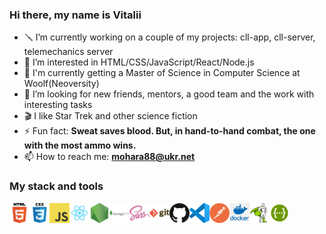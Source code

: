 ### Hi there, my name is Vitalii

- 🪛 I’m currently working on a couple of my projects: cll-app, cll-server, telemechanics server
- 👀 I’m interested in HTML/CSS/JavaScript/React/Node.js
- 🌱 I'm currently getting a Master of Science in Computer Science at Woolf(Neoversity)
- 🔭 I’m looking for new friends, mentors, a good team and the work with interesting tasks
- 🎬 I like Star Trek and other science fiction
- ⚡ Fun fact: **Sweat saves blood. But, in hand-to-hand combat, the one with the most ammo wins.**
- 📫 How to reach me: **mohara88@ukr.net**

### My stack and tools

<img align="left" alt="HTML5" width="32px" src="https://raw.githubusercontent.com/github/explore/80688e429a7d4ef2fca1e82350fe8e3517d3494d/topics/html/html.png" />

<img align="left" alt="CSS3" width="32px" src="https://raw.githubusercontent.com/github/explore/80688e429a7d4ef2fca1e82350fe8e3517d3494d/topics/css/css.png" />

<img align="left" alt="JavaScript" width="32px" src="https://raw.githubusercontent.com/github/explore/80688e429a7d4ef2fca1e82350fe8e3517d3494d/topics/javascript/javascript.png" />

<img align="left" alt="React" width="32px" src="https://raw.githubusercontent.com/github/explore/80688e429a7d4ef2fca1e82350fe8e3517d3494d/topics/react/react.png" />

<img align="left" alt="Node.js" width="32px" src="https://raw.githubusercontent.com/github/explore/80688e429a7d4ef2fca1e82350fe8e3517d3494d/topics/nodejs/nodejs.png" />

<img align="left" alt="MongoDB" width="32px" src="https://raw.githubusercontent.com/github/explore/80688e429a7d4ef2fca1e82350fe8e3517d3494d/topics/mongodb/mongodb.png" />

<img align="left" alt="Sass" width="32px" src="https://raw.githubusercontent.com/github/explore/80688e429a7d4ef2fca1e82350fe8e3517d3494d/topics/sass/sass.png" />

<img align="left" alt="Git" width="32px" src="https://raw.githubusercontent.com/github/explore/80688e429a7d4ef2fca1e82350fe8e3517d3494d/topics/git/git.png" />

<img align="left" alt="GitHub" width="32px" src="https://raw.githubusercontent.com/github/explore/78df643247d429f6cc873026c0622819ad797942/topics/github/github.png" />

<img align="left" alt="Visual Studio Code" width="32px" src="https://raw.githubusercontent.com/github/explore/80688e429a7d4ef2fca1e82350fe8e3517d3494d/topics/visual-studio-code/visual-studio-code.png" />

<img align="left" alt="Postman" width="32px" src="./images/Postman.png" />

<img align="left" alt="Docker" width="32px" src="./images/Docker.png" />

<img align="left" alt="GreenSock" width="32px" src="./images/GreenSock.png" />

<img align="left" alt="Swagger" width="32px" src="./images/Swagger.png" />
